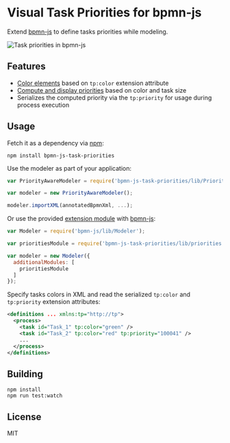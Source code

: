 # Visual Task Priorities for bpmn-js

Extend [bpmn-js](https://github.com/bpmn-io/bpmn-js) to define tasks priorities while modeling.

![Task priorities in bpmn-js](https://github.com/bpmn-io/task-priorities/blob/master/resources/screencast.gif)


## Features

* [Color elements](https://github.com/bpmn-io/task-priorities/blob/master/lib/priorities/ColorRenderer.js) based on `tp:color` extension attribute
* [Compute and display priorities](https://github.com/bpmn-io/task-priorities/blob/master/lib/priorities/PriorityOverlay.js)  based on color and task size
* Serializes the computed priority via the `tp:priority` for usage during process execution


## Usage

Fetch it as a dependency via [npm](https://www.npmjs.com/package/bpmn-js-task-priorities):

```plain
npm install bpmn-js-task-priorities
```

Use the modeler as part of your application:

```javascript
var PriorityAwareModeler = require('bpmn-js-task-priorities/lib/PriorityAwareModeler');

var modeler = new PriorityAwareModeler();

modeler.importXML(annotatedBpmnXml, ...);
```

Or use the provided [extension module](https://github.com/bpmn-io/bpmn-js-task-priorities/tree/master/lib/priorities) with [bpmn-js](https://github.com/bpmn-io/bpmn-js):

```javascript
var Modeler = require('bpmn-js/lib/Modeler');

var prioritiesModule = require('bpmn-js-task-priorities/lib/priorities');

var modeler = new Modeler({
  additionalModules: [
    prioritiesModule
  ]
});
```

Specify tasks colors in XML and read the serialized `tp:color` and `tp:priority` extension attributes:

```xml
<definitions ... xmlns:tp="http://tp">
  <process>
    <task id="Task_1" tp:color="green" />
    <task id="Task_2" tp:color="red" tp:priority="100041" />
    ...
  </process>
</definitions>
```

## Building

```
npm install
npm run test:watch
```


## License

MIT
